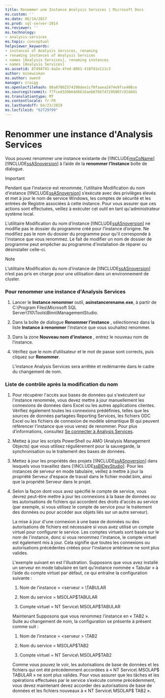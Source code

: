 ```yaml
---
title: Renommer une Instance Analysis Services | Microsoft Docs
ms.custom: ''
ms.date: 06/14/2017
ms.prod: sql-server-2014
ms.reviewer: ''
ms.technology:
- analysis-services
ms.topic: conceptual
helpviewer_keywords:
- instances of Analysis Services, renaming
- renaming instances of Analysis Services
- names [Analysis Services], renaming instances
- names [Analysis Services]
ms.assetid: 87494741-4a2e-4fed-8061-418fd1e111c3
author: minewiskan
ms.author: owend
manager: craigg
ms.openlocfilehash: 88a87802574290dee1cf0faaea2474e9fce408ce
ms.sourcegitcommit: f7fced330b64d6616aeb8766747295807c92dd41
ms.translationtype: MT
ms.contentlocale: fr-FR
ms.lasthandoff: 04/23/2019
ms.locfileid: "62729799"
---
```

# <a name="rename-an-analysis-services-instance"></a>Renommer une instance d'Analysis Services
  Vous pouvez renommer une instance existante de [!INCLUDE[msCoName](../../includes/msconame-md.md)] [!INCLUDE[ssASnoversion](../../includes/ssasnoversion-md.md)] à l’aide de la **renommer l’Instance** boîte de dialogue.  
  
> [!IMPORTANT]  
>  Pendant que l’instance est renommée, l’utilitaire Modification du nom d’instance [!INCLUDE[ssASnoversion](../../includes/ssasnoversion-md.md)] s’exécute avec des privilèges élevés et met à jour le nom de service Windows, les comptes de sécurité et les entrées de Registre associées à cette instance. Pour vous assurer que ces actions sont effectuées, veillez à exécuter cet outil en tant qu'administrateur système local.  
  
 L’utilitaire Modification du nom d’instance [!INCLUDE[ssASnoversion](../../includes/ssasnoversion-md.md)] ne modifie pas le dossier du programme créé pour l’instance d’origine. Ne modifiez pas le nom du dossier du programme pour qu'il corresponde à l'instance que vous renommez. Le fait de modifier un nom de dossier de programme peut empêcher au programme d'installation de réparer ou désinstaller celle-ci.  
  
> [!NOTE]  
>  L’utilitaire Modification du nom d’instance de [!INCLUDE[ssASnoversion](../../includes/ssasnoversion-md.md)] n’est pas pris en charge pour une utilisation dans un environnement de cluster.  
  
### <a name="to-rename-an-instance-of-analysis-services"></a>Pour renommer une instance d'Analysis Services  
  
1.  Lancer le **Instance renommer** outil, **asinstancerename.exe**, à partir de C:\Program Files\Microsoft SQL Server\110\Tools\Binn\ManagementStudio.  
  
2.  Dans la boîte de dialogue **Renommer l’instance** , sélectionnez dans la liste **Instance à renommer** l’instance que vous souhaitez renommer.  
  
3.  Dans la zone **Nouveau nom d’instance** , entrez le nouveau nom de l’instance.  
  
4.  Vérifiez que le nom d’utilisateur et le mot de passe sont corrects, puis cliquez sur **Renommer**.  
  
     L'instance Analysis Services sera arrêtée et redémarrée dans le cadre du changement de nom.  
  
### <a name="post-rename-checklist"></a>Liste de contrôle après la modification du nom  
  
1.  Pour récupérer l'accès aux bases de données qui s'exécutent sur l'instance renommée, vous devez mettre à jour manuellement les connexions de données dans Excel ou les autres applications clientes. Vérifiez également toutes les connexions prédéfinies, telles que les sources de données partagées Reporting Services, les fichiers ODC Excel ou les fichiers de connexion de modèle sémantique BI qui peuvent référencer l'instance que vous venez de renommer. Pour plus d’informations, consultez [Se connecter à Analysis Services](connect-to-analysis-services.md).  
  
2.  Mettez à jour les scripts PowerShell ou AMO (Analysis Management Objects) que vous utilisez régulièrement pour la sauvegarde, la synchronisation ou le traitement des bases de données.  
  
3.  Mettez à jour les propriétés des projets [!INCLUDE[ssASnoversion](../../includes/ssasnoversion-md.md)] dans lesquels vous travaillez dans [!INCLUDE[ssBIDevStudio](../../includes/ssbidevstudio-md.md)]. Pour les instances de serveur en mode tabulaire, veillez à mettre à jour la propriété Serveur d'espace de travail dans le fichier model.bim, ainsi que la propriété Serveur dans le projet.  
  
4.  Selon la façon dont vous avez spécifié le compte de service, vous devrez peut-être mettre à jour les connexions à la base de données ou les autorisations de fichiers qui accordent des droits d'accès au service (par exemple, si vous utilisez le compte de service pour le traitement des données ou pour accéder aux objets liés sur un autre serveur).  
  
     La mise à jour d'une connexion à une base de données ou des autorisations de fichiers est nécessaire si vous avez utilisé un compte virtuel pour configurer le service. Les comptes virtuels sont basés sur le nom de l'instance, donc si vous renommez l'instance, le compte virtuel est également mis à jour. Cela signifie que toutes les connexions ou autorisations précédentes créées pour l'instance antérieure ne sont plus valides.  
  
     L'exemple suivant en est l'illustration. Supposons que vous avez installé un serveur en mode tabulaire en tant qu’instance nommée « Tabular » à l’aide du compte virtuel par défaut, ce qui entraîne la configuration suivante :  
  
    1.  Nom de l’instance = \<serveur > \TABULAR  
  
    2.  Nom du service = MSOLAP$TABULAR  
  
    3.  Compte virtuel = NT Service\ MSOLAP$TABULAR  
  
     Maintenant Supposons que vous renommez l’instance en « TAB2 ». Suite au changement de nom, la configuration se présente à présent comme suit :  
  
    1.  Nom de l’instance = \<serveur > \TAB2  
  
    2.  Nom du service = MSOLAP$TAB2  
  
    3.  Compte virtuel = NT Service\ MSOLAP$TAB2  
  
     Comme vous pouvez le voir, les autorisations de base de données et les fichiers qui ont été précédemment accordées à « NT Service\ MSOLAP$ TABULAR » ne sont plus valides. Pour vous assurer que les tâches et les opérations effectuées par le service s’exécute comme précédemment, vous devez maintenant devez accorder des autorisations de base de données et les fichiers nouveaux à « NT Service\ MSOLAP$ TAB2 ».  
  
  
